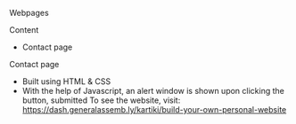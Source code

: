 Webpages

Content
- Contact page


Contact page
- Built using HTML & CSS
- With the help of Javascript, an alert window is shown upon clicking the button, submitted
To see the website, visit:
https://dash.generalassemb.ly/kartiki/build-your-own-personal-website 




